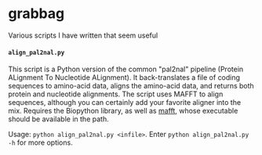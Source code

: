 # grabbag
Various scripts I have written that seem useful


#### `align_pal2nal.py`
This script is a Python version of the common "pal2nal" pipeline (Protein ALignment To Nucleotide ALignment). It back-translates a file of coding sequences to amino-acid data, aligns the amino-acid data, and returns both protein and nucleotide alignments.
The script uses MAFFT to align sequences, although you can certainly add your favorite aligner into the mix.
Requires the Biopython library, as well as [mafft](http://mafft.cbrc.jp/alignment/software/), whose executable should be available in the path.

Usage: `python align_pal2nal.py <infile>`. Enter `python align_pal2nal.py -h` for more options.